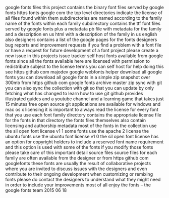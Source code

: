 google fonts files this project contains the binary font files served by google fonts https fonts google com the top level directories indicate the license of all files found within them subdirectories are named according to the family name of the fonts within each family subdirectory contains the ttf font files served by google fonts plus a metadata pb file with metadata for the family and a description en us html with a description of the family in us english also designers contains a list of the google pages for the fonts designers bug reports and improvement requests if you find a problem with a font file or have a request for future development of a font project please create a new issue in this projects issue tracker self host fonts available from google fonts since all the fonts available here are licensed with permission to redistribute subject to the license terms you can self host for help doing this see https github com majodev google webfonts helper download all google fonts you can download all google fonts in a simple zip snapshot over 300mb from https github com google fonts archive master zip sync with git you can also sync the collection with git so that you can update by only fetching what has changed to learn how to use git github provides illustrated guides and a youtube channel and a learning game that takes just 15 minutes free open source git applications are available for windows and mac os x licensing it is important to always read the license for every font that you use each font family directory contains the appropriate license file for the fonts in that directory the fonts files themselves also contain licensing and authorship metadata most of the fonts in the collection use the sil open font license v1 1 some fonts use the apache 2 license the ubuntu fonts use the ubuntu font license v1 0 the sil open font license has an option for copyright holders to include a reserved font name requirement and this option is used with some of the fonts if you modify those fonts please take care of this important detail source files source files for each family are often available from the designer or from https github com googlefonts these fonts are usually the result of collaborative projects where you are invited to discuss issues with the designers and even contribute to their ongoing development when customizing or remixing fonts please do contact the designers to understand what they might need in order to include your improvements most of all enjoy the fonts – the google fonts team 2015 06 18